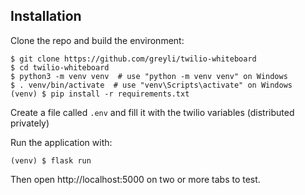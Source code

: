 ## Installation

Clone the repo and build the environment:
```
$ git clone https://github.com/greyli/twilio-whiteboard
$ cd twilio-whiteboard
$ python3 -m venv venv  # use "python -m venv venv" on Windows
$ . venv/bin/activate  # use "venv\Scripts\activate" on Windows
(venv) $ pip install -r requirements.txt
```

Create a file called `.env` and fill it with the twilio variables (distributed privately)

Run the application with:
```
(venv) $ flask run
```

Then open http://localhost:5000 on two or more tabs to test.
